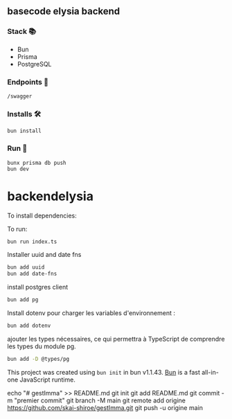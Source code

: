 ## basecode elysia backend


### Stack 📚

- Bun
- Prisma
- PostgreSQL



### Endpoints 📡

```shell
/swagger
```

### Installs 🛠️

```shell
bun install
```

### Run 🏃

```shell
bunx prisma db push
bun dev
```


# backendelysia

To install dependencies:



To run:

```bash
bun run index.ts
```
Installer uuid and date fns
```bash
bun add uuid
bun add date-fns

```
install postgres client
```bash
bun add pg
```
Install dotenv pour charger les variables d'environnement :
```bash
bun add dotenv
```
ajouter les types nécessaires, ce qui permettra à TypeScript de comprendre les types du module pg.
```bash
bun add -D @types/pg
```


This project was created using `bun init` in bun v1.1.43. [Bun](https://bun.sh) is a fast all-in-one JavaScript runtime.




echo "# gestImma" >> README.md 
git init 
git add README.md 
git commit -m "premier commit" 
git branch -M main 
git remote add origine https://github.com/skai-shiroe/gestImma.git
 git push -u origine main